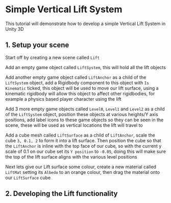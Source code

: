 # Simple Vertical Lift System
This tutorial will demonstrate how to develop a simple Vertical Lift System in Unity 3D

## 1. Setup your scene

Start off by creating a new scene called `Lift`

Add an empty game object called `LiftSystem`, this will hold all the lift objects

Add another empty game object called `LiftAnchor` as a child of the `LiftSystem` object, add a Rigidbody component to this object with `Is Kinematic` ticked, this object will be used to move our lift surface, using a kinematic rigidbody will allow this object to affect other rigidbodies, for example a physics based player character using the lift

Add 3 more empty game objects called `Level0`, `Level1` and `Level2` as a child of the `LiftSystem` object, position these objects at various heights/Y axis positions, add label icons to these game objects so they can be seen in the scene, these will be used as vertical locations the lift will travel to

Add a cube mesh called `LiftSurface` as a child of `LiftAnchor`, scale the cube `3, 0.1, 2` to form it into a lift surface. Then position the cube so that the `LiftAnchor` is inline with the top face of our cube, so with the current y scale of 0.1 on our cube set its `Y position` to `-0.05`, doing this will make sure the top of the lift surface aligns with the various level positions

Next lets give our Lift surface some colour, create a new material called `LiftMat` setting its `Albedo` to an orange colour, then drag the material onto our `LiftSurface` cube

## 2. Developing the Lift functionality

